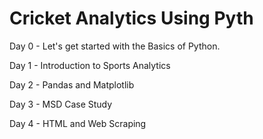# Cricket Analytics Using Pyth



Day 0 - Let's get started with the Basics of Python.

Day 1 - Introduction to Sports Analytics

Day 2 - Pandas and  Matplotlib

Day 3 - MSD Case Study

Day 4 - HTML and Web Scraping
